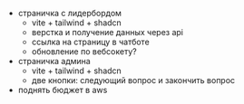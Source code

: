 - страничка с лидербордом
    - vite + tailwind + shadcn
    - верстка и получение данных через api
    - ссылка на страницу в чатботе
    - обновление по вебсокету?
- страничка админа
    - vite + tailwind + shadcn
    - две кнопки: следующий вопрос и закончить вопрос
- поднять бюджет в aws
